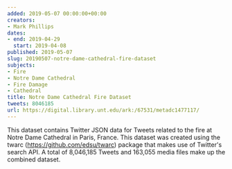 ```yaml
---
added: 2019-05-07 00:00:00+00:00
creators:
- Mark Phillips
dates:
- end: 2019-04-29
  start: 2019-04-08
published: 2019-05-07
slug: 20190507-notre-dame-cathedral-fire-dataset
subjects:
- Fire
- Notre Dame Cathedral
- Fire Damage
- Cathedral
title: Notre Dame Cathedral Fire Dataset
tweets: 8046185
url: https://digital.library.unt.edu/ark:/67531/metadc1477117/
---
```


This dataset contains Twitter JSON data for Tweets related to the fire at  Notre Dame Cathedral in Paris, France. This dataset was created using the twarc  (https://github.com/edsu/twarc) package that makes use of Twitter's search API.  A total of 8,046,185 Tweets and 163,055 media files make up the combined dataset. 
